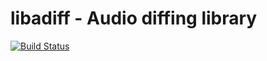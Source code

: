 libadiff - Audio diffing library
================================

[![Build Status](https://travis-ci.org/concert/libadiff.svg?branch=master)](
    https://travis-ci.org/concert/libadiff)
